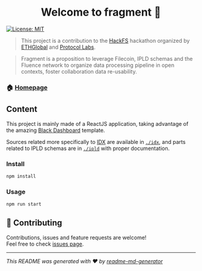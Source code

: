 <h1 align="center">Welcome to fragment 👋</h1>
<p>
  <a href="#" target="_blank">
    <img alt="License: MIT" src="https://img.shields.io/badge/License-MIT-yellow.svg" />
  </a>
</p>

> This project is a contribution to the [HackFS](https://fs.ethglobal.co/) hackathon organized by [ETHGlobal](https://ethglobal.co/) and [Protocol Labs](https://protocol.ai/).

> Fragment is a proposition to leverage Filecoin, IPLD schemas and the Fluence network to organize data processing pipeline in open contexts, foster collaboration data re-usability.

### 🏠 [Homepage](https://showcase.ethglobal.co/hackfs2021/fragment)

## Content

This project is mainly made of a ReactJS application, taking advantage of the amazing [Black Dashboard](https://demos.creative-tim.com/black-dashboard-react/#/dashboard) template.

Sources related more specifically to [IDX](https://idx.xyz/) are available in [`./idx`](./idx/README.md),
and parts related to IPLD schemas are in [`./ipld`](./ipld/README.md) with proper documentation.

### Install

```sh
npm install
```

### Usage

```sh
npm run start
```

## 🤝 Contributing

Contributions, issues and feature requests are welcome!<br />Feel free to check [issues page](https://github.com/PhilippeMts/hackfs-fragment/issues). 


***
_This README was generated with ❤️ by [readme-md-generator](https://github.com/kefranabg/readme-md-generator)_